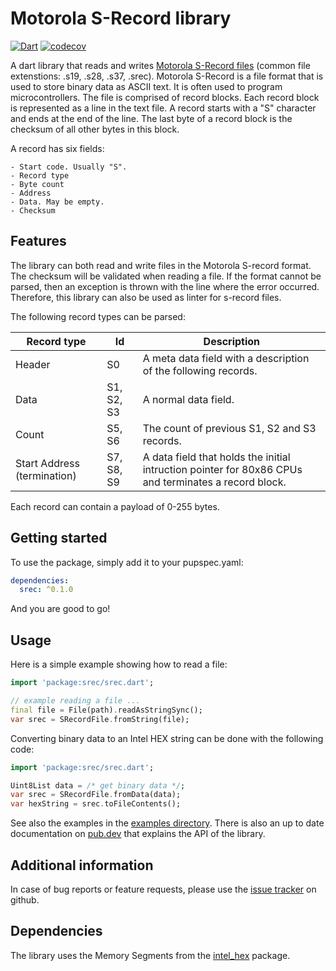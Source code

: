 # Motorola S-Record library

[![Dart](https://github.com/domohuhn/srec/actions/workflows/dart.yml/badge.svg)](https://github.com/domohuhn/srec/actions/workflows/dart.yml)
[![codecov](https://codecov.io/gh/domohuhn/srec/branch/main/graph/badge.svg?token=G0I86WZYF8)](https://codecov.io/gh/domohuhn/srec)

A dart library that reads and writes [Motorola S-Record files](https://en.wikipedia.org/wiki/SREC_(file_format)) (common file extenstions: .s19, .s28, .s37, .srec). Motorola S-Record is a file format that is used to store binary data as ASCII text. It is often used to program microcontrollers. The file is comprised of record blocks. Each record block is represented as a line in the text file. A record starts with a "S" character and ends at the end of the line. The last byte of a record block is the checksum of all other bytes in this block.

A record has six fields:

    - Start code. Usually "S".
    - Record type
    - Byte count
    - Address
    - Data. May be empty.
    - Checksum

## Features

The library can both read and write files in the Motorola S-record format. The checksum will be validated when reading a file. If the format cannot be parsed, then an exception is thrown with the line where the error occurred. Therefore, this library can also be used as linter for s-record files.

The following record types can be parsed:

| Record type     | Id   | Description |
| ---------   | -------------------------------  | ----------- |
| Header | S0 | A meta data field with a description of the following records. |
| Data  | S1, S2, S3 | A normal data field. |
| Count | S5, S6 | The count of previous S1, S2 and S3 records. |
| Start Address (termination) | S7, S8, S9 | A data field that holds the initial intruction pointer for 80x86 CPUs and terminates a record block. |

Each record can contain a payload of 0-255 bytes.

## Getting started

To use the package, simply add it to your pupspec.yaml:
```yaml
dependencies:
  srec: ^0.1.0
```

And you are good to go!

## Usage

Here is a simple example showing how to read a file:

```dart
import 'package:srec/srec.dart';

// example reading a file ...
final file = File(path).readAsStringSync();
var srec = SRecordFile.fromString(file);
```

Converting binary data to an Intel HEX string can be done with the following code:
```dart
import 'package:srec/srec.dart';

Uint8List data = /* get binary data */;
var srec = SRecordFile.fromData(data);
var hexString = srec.toFileContents();
```

See also the examples in the [examples directory](https://github.com/domohuhn/srec/tree/main/example).
There is also an up to date documentation on [pub.dev](https://pub.dev/documentation/srec/latest/) that explains the API of the library.

## Additional information

In case of bug reports or feature requests, please use the [issue tracker](https://github.com/domohuhn/srec/issues) on github.

## Dependencies

The library uses the Memory Segments from the [intel_hex](https://pub.dev/packages/intel_hex) package.
